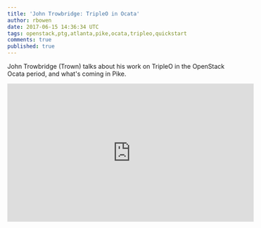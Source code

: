 ```yaml
---
title: 'John Trowbridge: TripleO in Ocata'
author: rbowen
date: 2017-06-15 14:36:34 UTC
tags: openstack,ptg,atlanta,pike,ocata,tripleo,quickstart
comments: true
published: true
---
```


John Trowbridge (Trown) talks about his work on TripleO in the OpenStack Ocata period, and what's coming in Pike.

<iframe width="560" height="315" src="https://www.youtube.com/embed/FimD_iQvBww?list=PLOuHvpVx7kYksG0NFaCaQsSkrUlj3Oq4S" frameborder="0" allowfullscreen></iframe>